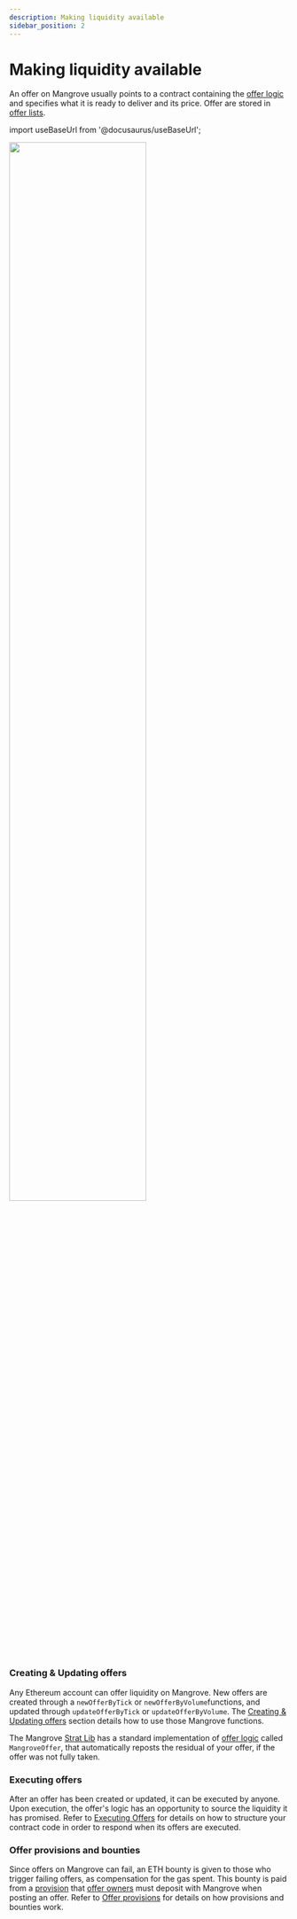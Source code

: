 ```yaml
---
description: Making liquidity available
sidebar_position: 2
---
```


# Making liquidity available

An offer on Mangrove usually points to a contract containing the [offer logic](../technical-references/taking-and-making-offers/reactive-offer/maker-contract.md) and specifies what it is ready to deliver and its price. Offer are stored in [offer lists](../technical-references//taking-and-making-offers/offer-list.md).

import useBaseUrl from '@docusaurus/useBaseUrl';

<div class="text--center">
<img src={useBaseUrl('/img/assets/MakerOffer.png')} width="70%"/>
</div>

### Creating & Updating offers

Any Ethereum account can offer liquidity on Mangrove. New offers are created through a `newOfferByTick` or `newOfferByVolume`functions, and updated through `updateOfferByTick` or `updateOfferByVolume`. The [Creating & Updating offers](../technical-references/taking-and-making-offers/reactive-offer/README.md) section details how to use those Mangrove functions. 

The Mangrove [Strat Lib](../../strat-lib/README.md) has a standard implementation of [offer logic](../technical-references//taking-and-making-offers/reactive-offer/maker-contract.md) called `MangroveOffer`, that automatically reposts the residual of your offer, if the offer was not fully taken.

### Executing offers

After an offer has been created or updated, it can be executed by anyone. Upon execution, the offer's logic has an opportunity to source the liquidity it has promised. Refer to [Executing Offers](../technical-references/taking-and-making-offers/reactive-offer/executing-offers.md) for details on how to structure your contract code in order to respond when its offers are executed.

### Offer provisions and bounties

Since offers on Mangrove can fail, an ETH bounty is given to those who trigger failing offers, as compensation for the gas spent. This bounty is paid from a [provision](/docs/developers/terms/provision.md) that [offer owners](/docs/developers/terms/offer-owner.md) must deposit with Mangrove when posting an offer. Refer to [Offer provisions](../technical-references/taking-and-making-offers/reactive-offer/offer-provision.md) for details on how provisions and bounties work.
